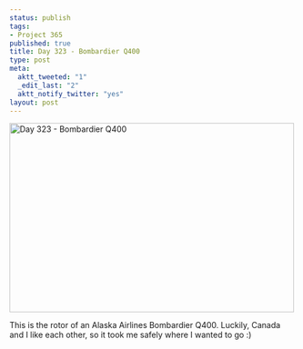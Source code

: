 ```yaml
--- 
status: publish
tags: 
- Project 365
published: true
title: Day 323 - Bombardier Q400
type: post
meta: 
  aktt_tweeted: "1"
  _edit_last: "2"
  aktt_notify_twitter: "yes"
layout: post
---
```

<a href="http://www.flickr.com/photos/freeed/6381640467/" title="Day 323 - Bombardier Q400 by Fred​, on Flickr"><img src="http://farm7.staticflickr.com/6095/6381640467_cf2fd964fc.jpg" width="500" height="333" alt="Day 323 - Bombardier Q400"/></a>

This is the rotor of an Alaska Airlines Bombardier Q400. Luckily, Canada and I like each other, so it took me safely where I wanted to go :)

